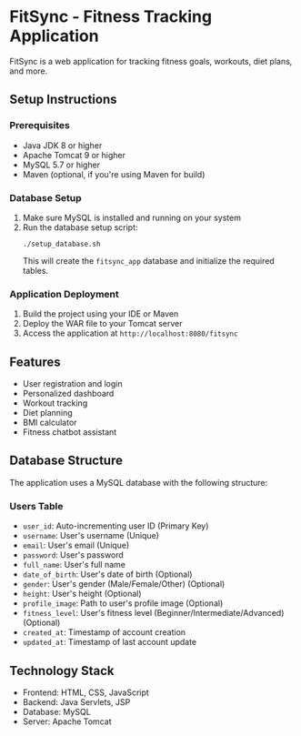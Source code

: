 # FitSync - Fitness Tracking Application

FitSync is a web application for tracking fitness goals, workouts, diet plans, and more.

## Setup Instructions

### Prerequisites
- Java JDK 8 or higher
- Apache Tomcat 9 or higher
- MySQL 5.7 or higher
- Maven (optional, if you're using Maven for build)

### Database Setup
1. Make sure MySQL is installed and running on your system
2. Run the database setup script:
   ```
   ./setup_database.sh
   ```
   This will create the `fitsync_app` database and initialize the required tables.

### Application Deployment
1. Build the project using your IDE or Maven
2. Deploy the WAR file to your Tomcat server
3. Access the application at `http://localhost:8080/fitsync`

## Features
- User registration and login
- Personalized dashboard
- Workout tracking
- Diet planning
- BMI calculator
- Fitness chatbot assistant

## Database Structure
The application uses a MySQL database with the following structure:

### Users Table
- `user_id`: Auto-incrementing user ID (Primary Key)
- `username`: User's username (Unique)
- `email`: User's email (Unique)
- `password`: User's password
- `full_name`: User's full name
- `date_of_birth`: User's date of birth (Optional)
- `gender`: User's gender (Male/Female/Other) (Optional)
- `height`: User's height (Optional)
- `profile_image`: Path to user's profile image (Optional)
- `fitness_level`: User's fitness level (Beginner/Intermediate/Advanced) (Optional)
- `created_at`: Timestamp of account creation
- `updated_at`: Timestamp of last account update

## Technology Stack
- Frontend: HTML, CSS, JavaScript
- Backend: Java Servlets, JSP
- Database: MySQL
- Server: Apache Tomcat 